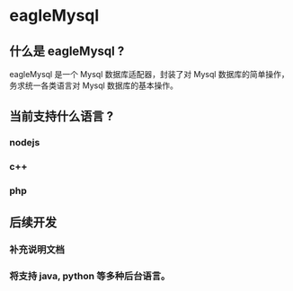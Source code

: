 eagleMysql
============

## 什么是 eagleMysql ?

eagleMysql 是一个 Mysql 数据库适配器，封装了对 Mysql 数据库的简单操作，务求统一各类语言对 Mysql 数据库的基本操作。

## 当前支持什么语言 ?
### nodejs
### c++
### php 

## 后续开发
### 补充说明文档
### 将支持 java, python 等多种后台语言。
